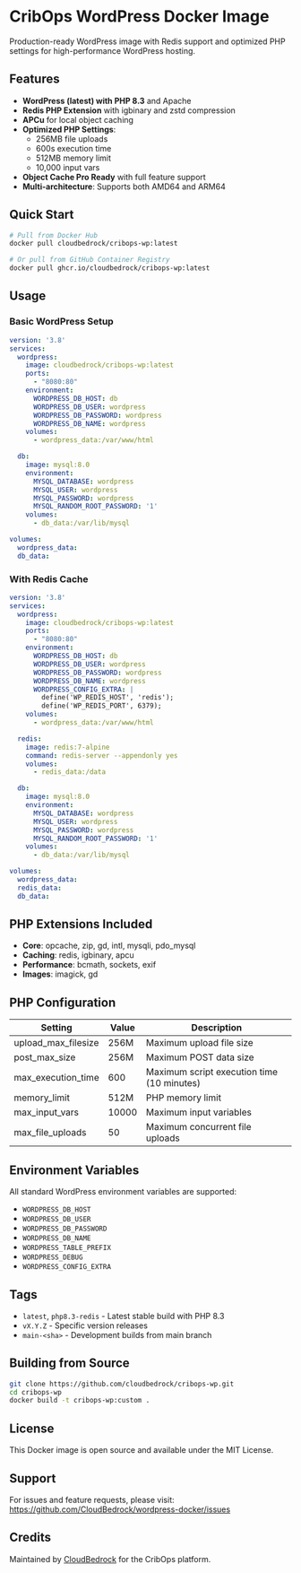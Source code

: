 # CribOps WordPress Docker Image

Production-ready WordPress image with Redis support and optimized PHP settings for high-performance WordPress hosting.

## Features

- **WordPress (latest) with PHP 8.3** and Apache
- **Redis PHP Extension** with igbinary and zstd compression
- **APCu** for local object caching
- **Optimized PHP Settings**:
  - 256MB file uploads
  - 600s execution time
  - 512MB memory limit
  - 10,000 input vars
- **Object Cache Pro Ready** with full feature support
- **Multi-architecture**: Supports both AMD64 and ARM64

## Quick Start

```bash
# Pull from Docker Hub
docker pull cloudbedrock/cribops-wp:latest

# Or pull from GitHub Container Registry
docker pull ghcr.io/cloudbedrock/cribops-wp:latest
```

## Usage

### Basic WordPress Setup

```yaml
version: '3.8'
services:
  wordpress:
    image: cloudbedrock/cribops-wp:latest
    ports:
      - "8080:80"
    environment:
      WORDPRESS_DB_HOST: db
      WORDPRESS_DB_USER: wordpress
      WORDPRESS_DB_PASSWORD: wordpress
      WORDPRESS_DB_NAME: wordpress
    volumes:
      - wordpress_data:/var/www/html

  db:
    image: mysql:8.0
    environment:
      MYSQL_DATABASE: wordpress
      MYSQL_USER: wordpress
      MYSQL_PASSWORD: wordpress
      MYSQL_RANDOM_ROOT_PASSWORD: '1'
    volumes:
      - db_data:/var/lib/mysql

volumes:
  wordpress_data:
  db_data:
```

### With Redis Cache

```yaml
version: '3.8'
services:
  wordpress:
    image: cloudbedrock/cribops-wp:latest
    ports:
      - "8080:80"
    environment:
      WORDPRESS_DB_HOST: db
      WORDPRESS_DB_USER: wordpress
      WORDPRESS_DB_PASSWORD: wordpress
      WORDPRESS_DB_NAME: wordpress
      WORDPRESS_CONFIG_EXTRA: |
        define('WP_REDIS_HOST', 'redis');
        define('WP_REDIS_PORT', 6379);
    volumes:
      - wordpress_data:/var/www/html

  redis:
    image: redis:7-alpine
    command: redis-server --appendonly yes
    volumes:
      - redis_data:/data

  db:
    image: mysql:8.0
    environment:
      MYSQL_DATABASE: wordpress
      MYSQL_USER: wordpress
      MYSQL_PASSWORD: wordpress
      MYSQL_RANDOM_ROOT_PASSWORD: '1'
    volumes:
      - db_data:/var/lib/mysql

volumes:
  wordpress_data:
  redis_data:
  db_data:
```

## PHP Extensions Included

- **Core**: opcache, zip, gd, intl, mysqli, pdo_mysql
- **Caching**: redis, igbinary, apcu
- **Performance**: bcmath, sockets, exif
- **Images**: imagick, gd

## PHP Configuration

| Setting | Value | Description |
|---------|-------|-------------|
| upload_max_filesize | 256M | Maximum upload file size |
| post_max_size | 256M | Maximum POST data size |
| max_execution_time | 600 | Maximum script execution time (10 minutes) |
| memory_limit | 512M | PHP memory limit |
| max_input_vars | 10000 | Maximum input variables |
| max_file_uploads | 50 | Maximum concurrent file uploads |

## Environment Variables

All standard WordPress environment variables are supported:

- `WORDPRESS_DB_HOST`
- `WORDPRESS_DB_USER`
- `WORDPRESS_DB_PASSWORD`
- `WORDPRESS_DB_NAME`
- `WORDPRESS_TABLE_PREFIX`
- `WORDPRESS_DEBUG`
- `WORDPRESS_CONFIG_EXTRA`

## Tags

- `latest`, `php8.3-redis` - Latest stable build with PHP 8.3
- `vX.Y.Z` - Specific version releases
- `main-<sha>` - Development builds from main branch

## Building from Source

```bash
git clone https://github.com/cloudbedrock/cribops-wp.git
cd cribops-wp
docker build -t cribops-wp:custom .
```

## License

This Docker image is open source and available under the MIT License.

## Support

For issues and feature requests, please visit: https://github.com/CloudBedrock/wordpress-docker/issues

## Credits

Maintained by [CloudBedrock](https://cloudbedrock.com) for the CribOps platform.
